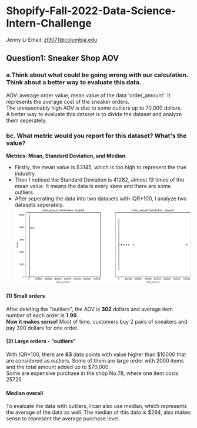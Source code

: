 # Shopify-Fall-2022-Data-Science-Intern-Challenge
Jenny Li
Email: zl3071@columbia.edu

## Question1: Sneaker Shop AOV
### a.Think about what could be going wrong with our calculation. Think about a better way to evaluate this data. 
AOV: average order value, mean value of the data 'order_amount'. It represents the average cost of the sneaker orders.      
The unreasonably high AOV is due to some outliers up to 70,000 dollars.       
A better way to evaluate this dataset is to divide the dataset and analyze them seperately.

### bc. What metric would you report for this dataset? What's the value?
**Metrics: Mean, Standard Deviation, and Median.**      
* Firstly, the mean value is $3145, which is too high to represent the true industry.        
* Then I noticed the Standard Deviation is 41282, almost 13 times of the mean value. It means the data is every skew and there are some outliers.       
* After seperating the data into two datasets with IQR*100, I analyze two datasets seperately.  
![](/output/q1.png)  
#### (1) Small orders
After deleting the "outliers", the AOV is **302** dollars and average item number of each order is **1.99**.         
**Now it makes sense!** Most of time, customers buy 2 pairs of sneakers and pay 300 dollars for one order.
#### (2) Large orders - "outliers"
With IQR*100, there are **63** data points with value higher than $10000 that are considered as outliers.
Some of them are large order with 2000 items and the total amount added up to $70,000.        
Some are expensive purchase in the shop No.78, where one item costs 25725.
#### Median overall
To evaluate the data with outliers, I can also use median, which represents the average of the data as well.
The median of this data is $284, also makes sense to represent the average purchase level.
